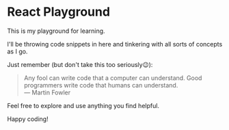# React Playground

This is my playground for learning. 

I'll be throwing code snippets in here and tinkering with all sorts of concepts as I go.

Just remember (but don't take this too seriously😉):
> Any fool can write code that a computer can understand. Good programmers write code that humans can understand.  
> ― Martin Fowler

Feel free to explore and use anything you find helpful.

Happy coding!
